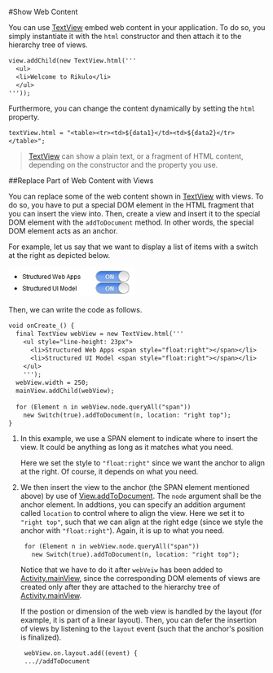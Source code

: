 #Show Web Content

You can use [TextView](api:view) embed web content in your application. To do so, you simply instantiate it with the `html` constructor and then attach it to the hierarchy tree of views.

    view.addChild(new TextView.html('''
      <ul>
      <li>Welcome to Rikulo</li>
      </ul>
    '''));

Furthermore, you can change the content dynamically by setting the `html` property.

    textView.html = "<table><tr><td>${data1}</td><td>${data2}</tr></table>";

> [TextView](api:view) can show a plain text, or a fragment of HTML content, depending on the constructor and the property you use.

##Replace Part of Web Content with Views

You can replace some of the web content shown in [TextView](api:view) with views. To do so, you have to put a special DOM element in the HTML fragment that you can insert the view into. Then, create a view and insert it to the special DOM element with the `addToDocument` method. In other words, the special DOM element acts as an anchor.

For example, let us say that we want to display a list of items with a switch at the right as depicted below.

![Embed Web that embeds View](embedWebEmbedView.jpg?raw=true)

Then, we can write the code as follows.

    void onCreate_() {
      final TextView webView = new TextView.html('''
        <ul style="line-height: 23px">
          <li>Structured Web Apps <span style="float:right"></span></li>
          <li>Structured UI Model <span style="float:right"></span></li>
        </ul>
        ''');
      webView.width = 250;
      mainView.addChild(webView);

      for (Element n in webView.node.queryAll("span"))
        new Switch(true).addToDocument(n, location: "right top");
    }

1. In this example, we use a SPAN element to indicate where to insert the view. It could be anything as long as it matches what you need.

    Here we set the style to `"float:right"` since we want the anchor to align at the right. Of course, it depends on what you need.

2. We then insert the view to the anchor (the SPAN element mentioned above) by use of [View.addToDocument](api:view). The `node` argument shall be the anchor element. In addtions, you can specify an addition argument called `location` to control where to align the view. Here we set it to `"right top"`, such that we can align at the right edge (since we style the anchor with `"float:right"`). Again, it is up to what you need.

        for (Element n in webView.node.queryAll("span"))
          new Switch(true).addToDocument(n, location: "right top");

    Notice that we have to do it after `webVeiw` has been added to [Activity.mainView](api:view), since the corresponding DOM elements of views are created only after they are attached to the hierarchy tree of [Activity.mainView](api:view).

    If the postion or dimension of the web view is handled by the layout (for example, it is part of a linear layout). Then, you can defer the insertion of views by listening to the `layout` event (such that the anchor's position is finalized).

        webView.on.layout.add((event) {
        ...//addToDocument
